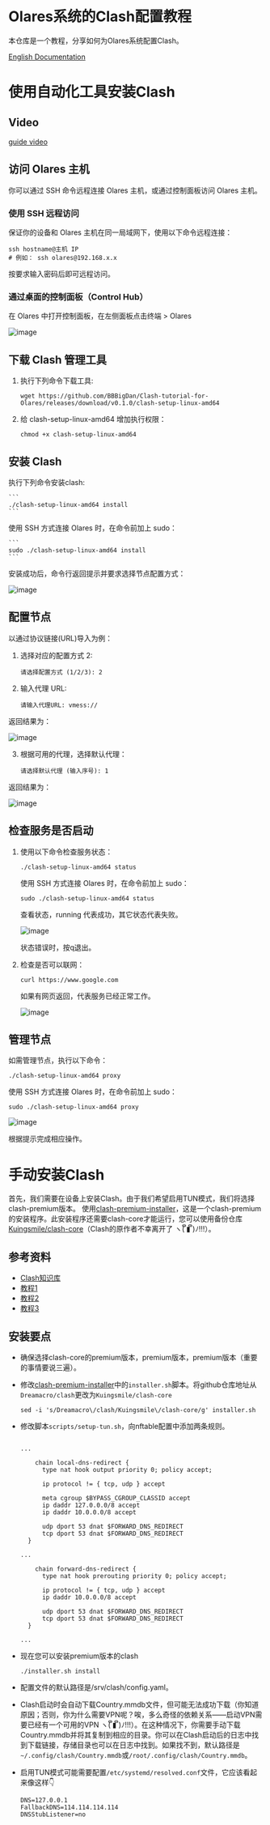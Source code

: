 # Olares系统的Clash配置教程

本仓库是一个教程，分享如何为Olares系统配置Clash。

[English Documentation](README.md)

# 使用自动化工具安装Clash

## Video
[guide video](https://github.com/user-attachments/assets/edf6a4d2-d087-4047-841d-3949e8eb2132)

## 访问 Olares 主机
你可以通过 SSH 命令远程连接 Olares 主机，或通过控制面板访问 Olares 主机。
### 使用 SSH 远程访问
保证你的设备和 Olares 主机在同一局域网下，使用以下命令远程连接：
```
ssh hostname@主机 IP
# 例如： ssh olares@192.168.x.x
```
按要求输入密码后即可远程访问。

### 通过桌面的控制面板（Control Hub）
在 Olares 中打开控制面板，在左侧面板点击终端 > Olares

![image](./readme-img1.png)

## 下载 Clash 管理工具
1. 执行下列命令下载工具: 
    ```
    wget https://github.com/BBBigDan/Clash-tutorial-for-Olares/releases/download/v0.1.0/clash-setup-linux-amd64
    ```
2. 给 clash-setup-linux-amd64 增加执行权限：
    ```
    chmod +x clash-setup-linux-amd64 
    ```

## 安装 Clash
执行下列命令安装clash: 

    ```
    ./clash-setup-linux-amd64 install
    ```
使用 SSH 方式连接 Olares 时，在命令前加上 sudo：

    ```
    sudo ./clash-setup-linux-amd64 install
    ```

安装成功后，命令行返回提示并要求选择节点配置方式：

![image](./readme-img2.png)

## 配置节点
以通过协议链接(URL)导入为例：
1. 选择对应的配置方式 2:
    ```
    请选择配置方式 (1/2/3): 2
    ```
2. 输入代理 URL:
    ```
    请输入代理URL: vmess://
    ```
返回结果为：

![image](./readme-img3.png)

3. 根据可用的代理，选择默认代理：
    ```
    请选择默认代理 (输入序号): 1
    ```
返回结果为：

![image](./readme-img4.png)

## 检查服务是否启动
1. 使用以下命令检查服务状态：

    ```
    ./clash-setup-linux-amd64 status
    ```

    使用 SSH 方式连接 Olares 时，在命令前加上 sudo：

    ```
    sudo ./clash-setup-linux-amd64 status
    ```

    查看状态，running 代表成功，其它状态代表失败。

    ![image](./readme-img5.png)

    状态错误时，按q退出。



2. 检查是否可以联网：

    ```
    curl https://www.google.com
    ```

    如果有网页返回，代表服务已经正常工作。

    ![image](./readme-img6.png)

## 管理节点
如需管理节点，执行以下命令：

```
./clash-setup-linux-amd64 proxy
```

使用 SSH 方式连接 Olares 时，在命令前加上 sudo：

```
sudo ./clash-setup-linux-amd64 proxy
```

![image](./readme-img7.png)

根据提示完成相应操作。

# 手动安装Clash

首先，我们需要在设备上安装Clash。由于我们希望启用TUN模式，我们将选择clash-premium版本。
使用[clash-premium-installer](https://github.com/Kr328/clash-premium-installer)，这是一个clash-premium的安装程序。此安装程序还需要clash-core才能运行，您可以使用备份仓库[Kuingsmile/clash-core](https://github.com/Kuingsmile/clash-core)（Clash的原作者不幸离开了 ヽ( ຶ▮ ຶ)ﾉ!!!）。

## 参考资料
- [Clash知识库](https://clash.wiki/configuration/getting-started.html)
- [教程1](https://www.moralok.com/2023/05/27/how-to-install-clash-on-ubuntu/)
- [教程2](https://thatcoders.github.io/Clash%20For%20Linux/)
- [教程3](https://kazusa.cc/geek/understanding-clash-configuration-files-in-one-article.html)

## 安装要点

- 确保选择clash-core的premium版本，premium版本，premium版本（重要的事情要说三遍）。

- 修改[clash-premium-installer](https://github.com/Kr328/clash-premium-installer)中的`installer.sh`脚本。将github仓库地址从`Dreamacro/clash`更改为`Kuingsmile/clash-core`
    ```
    sed -i 's/Dreamacro\/clash/Kuingsmile\/clash-core/g' installer.sh
    ```
- 修改脚本`scripts/setup-tun.sh`，向nftable配置中添加两条规则。
  ```

  ...
  
      chain local-dns-redirect {
        type nat hook output priority 0; policy accept;
        
        ip protocol != { tcp, udp } accept
        
        meta cgroup $BYPASS_CGROUP_CLASSID accept
        ip daddr 127.0.0.0/8 accept
        ip daddr 10.0.0.0/8 accept
        
        udp dport 53 dnat $FORWARD_DNS_REDIRECT
        tcp dport 53 dnat $FORWARD_DNS_REDIRECT
    }

  ...

      chain forward-dns-redirect {
        type nat hook prerouting priority 0; policy accept;
        
        ip protocol != { tcp, udp } accept
        ip daddr 10.0.0.0/8 accept
        
        udp dport 53 dnat $FORWARD_DNS_REDIRECT
        tcp dport 53 dnat $FORWARD_DNS_REDIRECT
    }

  ...
  ```

- 现在您可以安装premium版本的clash
  ```
  ./installer.sh install
  ```

- 配置文件的默认路径是/srv/clash/config.yaml。

- Clash启动时会自动下载Country.mmdb文件，但可能无法成功下载（你知道原因；否则，你为什么需要VPN呢？唉，多么奇怪的依赖关系——启动VPN需要已经有一个可用的VPN ヽ( ຶ▮ ຶ)ﾉ!!!）。在这种情况下，你需要手动下载Country.mmdb并将其复制到相应的目录。你可以在Clash启动后的日志中找到下载链接，存储目录也可以在日志中找到。如果找不到，默认路径是`~/.config/clash/Country.mmdb`或`/root/.config/clash/Country.mmdb`。
- 启用TUN模式可能需要配置`/etc/systemd/resolved.conf`文件，它应该看起来像这样👇
    ```
    DNS=127.0.0.1 
    FallbackDNS=114.114.114.114 
    DNSStubListener=no
    ``` 
